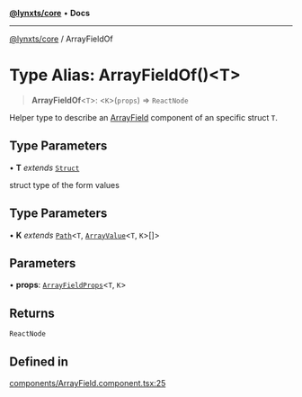 [**@lynxts/core**](../README.md) • **Docs**

***

[@lynxts/core](../README.md) / ArrayFieldOf

# Type Alias: ArrayFieldOf()\<T\>

> **ArrayFieldOf**\<`T`\>: \<`K`\>(`props`) => `ReactNode`

Helper type to describe an [ArrayField](../functions/ArrayField.md) component of an specific
struct `T`.

## Type Parameters

• **T** *extends* [`Struct`](Struct.md)

struct type of the form values

## Type Parameters

• **K** *extends* [`Path`](Path.md)\<`T`, [`ArrayValue`](ArrayValue.md)\<`T`, `K`\>[]\>

## Parameters

• **props**: [`ArrayFieldProps`](../interfaces/ArrayFieldProps.md)\<`T`, `K`\>

## Returns

`ReactNode`

## Defined in

[components/ArrayField.component.tsx:25](https://github.com/JoseLion/lynxts/blob/main/packages/core/src/lib/components/ArrayField.component.tsx#L25)
